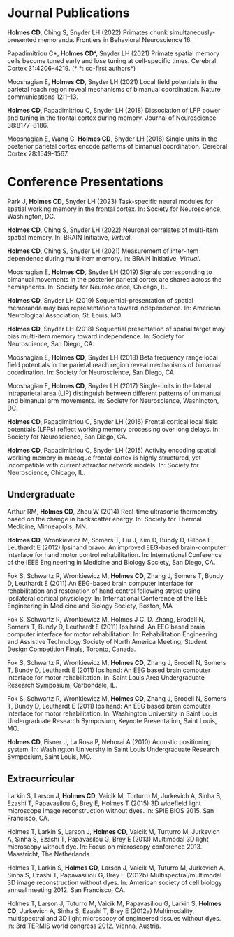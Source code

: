 # Journal Publications

**Holmes CD**, Ching S, Snyder LH (2022)
Primates chunk simultaneously-presented memoranda.
Frontiers in Behavioral Neuroscience 16.

Papadimitriou C\*, **Holmes CD**\*, Snyder LH (2021)
Primate spatial memory cells become tuned early and lose tuning at cell-specific times.
Cerebral Cortex 31:4206–4219. (* \*: co-first authors*)

Mooshagian E, **Holmes CD**, Snyder LH (2021)
Local field potentials in the parietal reach region reveal mechanisms of bimanual coordination.
Nature communications 12:1–13.

**Holmes CD**, Papadimitriou C, Snyder LH (2018)
Dissociation of LFP power and tuning in the frontal cortex during memory.
Journal of Neuroscience 38:8177–8186.

Mooshagian E, Wang C, **Holmes CD**, Snyder LH (2018)
Single units in the posterior parietal cortex encode patterns of bimanual coordination.
Cerebral Cortex 28:1549–1567.

# Conference Presentations

Park J, **Holmes CD**, Snyder LH (2023)
Task-specific neural modules for spatial working memory in the frontal cortex.
In: Society for Neuroscience, Washington, DC.

**Holmes CD**, Ching S, Snyder LH (2022)
Neuronal correlates of multi-item spatial memory.
In: BRAIN Initiative, *Virtual*.

**Holmes CD**, Ching S, Snyder LH (2021)
Measurement of inter-item dependence during multi-item memory.
In: BRAIN Initiative, *Virtual*.

Mooshagian E, **Holmes CD**, Snyder LH (2019)
Signals corresponding to bimanual movements in the posterior parietal cortex are shared across the hemispheres.
In: Society for Neuroscience, Chicago, IL.

**Holmes CD**, Snyder LH (2019)
Sequential-presentation of spatial memoranda may bias representations toward independence.
In: American Neurological Association, St. Louis, MO.

**Holmes CD**, Snyder LH (2018)
Sequential presentation of spatial target may bias multi-item memory toward independence.
In: Society for Neuroscience, San Diego, CA.

Mooshagian E, **Holmes CD**, Snyder LH (2018)
Beta frequency range local field potentials in the parietal reach region reveal mechanisms of
bimanual coordination.
In: Society for Neuroscience, San Diego, CA.

Mooshagian E, **Holmes CD**, Snyder LH (2017)
Single-units in the lateral intraparietal area (LIP) distinguish between different patterns of unimanual and bimanual arm movements.
In: Society for Neuroscience, Washington, DC.

**Holmes CD**, Papadimitriou C, Snyder LH (2016)
Frontal cortical local field potentials (LFPs) reflect working memory processing over long
delays.
In: Society for Neuroscience, San Diego, CA.

**Holmes CD**, Papadimitriou C, Snyder LH (2015)
Activity encoding spatial working memory in macaque frontal cortex is highly structured, yet
incompatible with current attractor network models.
In: Society for Neuroscience, Chicago, IL.

## Undergraduate

Arthur RM, **Holmes CD**, Zhou W (2014)
Real-time ultrasonic thermometry based on the change in backscatter energy.
In: Society for Thermal Medicine, Minneapolis, MN.

**Holmes CD**, Wronkiewicz M, Somers T, Liu J, Kim D, Bundy D, Gilboa E, Leuthardt E (2012)
Ipsihand bravo: An improved EEG-based brain-computer interface for hand motor control rehabilitation.
In: International Conference of the IEEE Engineering in Medicine and Biology Society, San Diego, CA.

Fok S, Schwartz R, Wronkiewicz M, **Holmes CD**, Zhang J, Somers T, Bundy D, Leuthardt E (2011)
An EEG-based brain computer interface for rehabilitation and restoration of hand control following stroke using ipsilateral cortical physiology.
In: International Conference of the IEEE Engineering in Medicine and Biology Society, Boston, MA

Fok S, Schwartz R, Wronkiewicz M, Holmes J C. D. Zhang, Brodell N, Somers T, Bundy D, Leuthardt E (2011)
Ipsihand: An EEG based brain computer interface for motor rehabilitation.
In: Rehabilitation Engineering and Assistive Technology Society of North America Meeting, Student Design Competition Finals, Toronto, Canada.

Fok S, Schwartz R, Wronkiewicz M, **Holmes CD**, Zhang J, Brodell N, Somers T, Bundy D, Leuthardt E (2011)
Ipsihand: An EEG based brain computer interface for motor rehabilitation.
In: Saint Louis Area Undergraduate Research Symposium, Carbondale, IL.

Fok S, Schwartz R, Wronkiewicz M, **Holmes CD**, Zhang J, Brodell N, Somers T, Bundy D, Leuthardt E (2011)
Ipsihand: An EEG based brain computer interface for motor rehabilitation.
In: Washington University in Saint Louis Undergraduate Research Symposium, Keynote Presentation, Saint Louis, MO.

**Holmes CD**, Eisner J, La Rosa P, Nehorai A (2010)
Acoustic positioning system.
In: Washington University in Saint Louis Undergraduate Research Symposium, Saint Louis, MO.

## Extracurricular

Larkin S, Larson J, **Holmes CD**, Vaicik M, Turturro M, Jurkevich A, Sinha S, Ezashi T, Papavasilou G, Brey E, Holmes T (2015)
3D widefield light microscope image reconstruction without dyes.
In: SPIE BIOS 2015. San Francisco, CA.

Holmes T, Larkin S, Larson J, **Holmes CD**, Vaicik M, Turturro M, Jurkevich
A, Sinha S, Ezashi T, Papavasilou G, Brey E (2013) Multimodal 3D light
microscopy without dye. In: Focus on microscopy conference 2013.
Maastricht, The Netherlands.

Holmes T, Larkin S, **Holmes CD**, Larson J, Vaicik M, Tuturro M, Jurkevich
A, Sinha S, Ezashi T, Papavasiliou G, Brey E (2012b)
Multispectral/multimodal 3D image reconstruction without dyes. In:
American society of cell biology annual meeting 2012. San Francisco, CA.

Holmes T, Larson J, Tuturro M, Vaicik M, Papavasiliou G, Larkin S,
**Holmes CD**, Jurkevich A, Sinha S, Ezashi T, Brey E (2012a) Multimodality,
multispectral and 3D light microscopy of engineered tissues without
dyes. In: 3rd TERMIS world congress 2012. Vienna, Austria.
